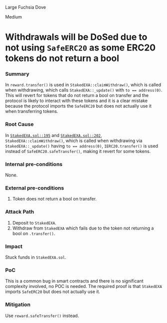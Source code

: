 Large Fuchsia Dove

Medium

# Withdrawals will be DoSed due to not using `SafeERC20` as some ERC20 tokens do not return a bool

### Summary

In `reward.transfer()` is used in `StakedEXA::claimWithdraw()`, which is called when withdrawing, which calls `StakedEXA::_update()` with `to == address(0)`. This will revert for tokens that do not return a bool on transfer and the protocol is likely to interact with these tokens and it is a clear mistake because the protocol imports the `SafeERC20` but does not actually use it when transferring tokens.

### Root Cause

In [`StakedEXA.sol::195`](https://github.com/sherlock-audit/2024-07-exactly-stacking-contracts/blob/main/protocol/contracts/StakedEXA.sol#L195) and [`StakedEXA.sol::202`](https://github.com/sherlock-audit/2024-07-exactly-stacking-contracts/blob/main/protocol/contracts/StakedEXA.sol#L202), `StakedEXA::claimWithdraw()`, which is called when withdrawing via `StakedEXA::_update()` having `to == address(0)`, `IERC20.transfer()` is used instead of `SafeERC20.safeTransfer()`, making it revert for some tokens.

### Internal pre-conditions

None.

### External pre-conditions

1. Token does not return a bool on transfer.

### Attack Path

1. Deposit to `StakedEXA`.
2. Withdraw from `StakedEXA` which fails due to the token not returning a bool on `.transfer()`.

### Impact

Stuck funds in `StakedEXA.sol`.

### PoC

This is a common bug in smart contracts and there is no significant complexity involved, no POC is needed.
The required proof is that `StakedEXA` imports `SafeERC20` but does not actually use it.

### Mitigation

Use `reward.safeTransfer()` instead.